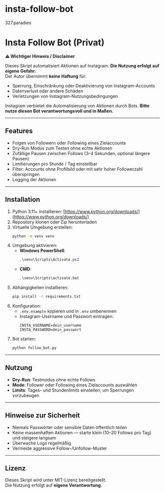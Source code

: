 # insta-follow-bot
327.paradies
# Insta Follow Bot (Privat)

**⚠️ Wichtiger Hinweis / Disclaimer**

Dieses Skript automatisiert Aktionen auf Instagram. **Die Nutzung erfolgt auf eigene Gefahr.**  
Der Autor übernimmt **keine Haftung** für:  
- Sperrung, Einschränkung oder Deaktivierung von Instagram-Accounts  
- Datenverlust oder andere Schäden  
- Verletzungen von Instagram-Nutzungsbedingungen

Instagram verbietet die Automatisierung von Aktionen durch Bots. **Bitte nutze diesen Bot verantwortungsvoll und in Maßen.**

---

## Features

- Folgen von Followern oder Following eines Zielaccounts  
- Dry-Run Modus zum Testen ohne echte Aktionen  
- Zufällige Pausen zwischen Follows (3–4 Sekunden, optional längere Pausen)  
- Limitierungen pro Stunde / Tag einstellbar  
- Filter: Accounts ohne Profilbild oder mit sehr hoher Followerzahl überspringen  
- Logging der Aktionen

---

## Installation

1. Python 3.11+ installieren: [https://www.python.org/downloads/](https://www.python.org/downloads/)  
2. Repository klonen oder Zip herunterladen
3. Virtuelle Umgebung erstellen:
    ```bash
    python -m venv venv
    ```
4. Umgebung aktivieren:
    - **Windows PowerShell**:  
      ```powershell
      .\venv\Scripts\Activate.ps1
      ```
    - **CMD**:  
      ```cmd
      .\venv\Scripts\activate.bat
      ```
5. Abhängigkeiten installieren:
    ```bash
    pip install -r requirements.txt
    ```
6. Konfiguration:
    - `.env.example` kopieren und in `.env` umbenennen
    - Instagram-Username und Passwort eintragen:
      ```
      INSTA_USERNAME=dein_username
      INSTA_PASSWORD=dein_passwort
      ```
7. Bot starten:
    ```bash
    python follow_bot.py
    ```

---

## Nutzung

- **Dry-Run**: Testmodus ohne echte Follows
- **Mode**: Follower oder Following eines Zielaccounts auswählen
- **Limits**: Tages- und Stundenlimits einstellen, um Sperrungen vorzubeugen

---

## Hinweise zur Sicherheit

- Niemals Passwörter oder sensible Daten öffentlich teilen  
- Keine massenhaften Aktionen — starte klein (10–20 Follows pro Tag) und steigere langsam  
- Überwache Logs regelmäßig  
- Vermeide aggressive Follow-/Unfollow-Muster  

---

## Lizenz

Dieses Skript wird unter MIT-Lizenz bereitgestellt.  
Die Nutzung erfolgt auf **eigene Verantwortung**.  
